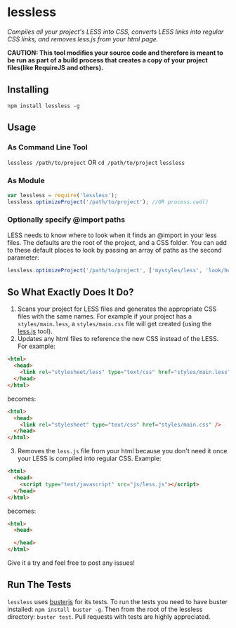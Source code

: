 # lessless
*Compiles all your project's LESS into CSS, converts LESS links into regular CSS links, and removes less.js from your html page.*

**CAUTION: This tool modifies your source code and therefore is meant to be run as part of a build process that creates a copy of your project files(like RequireJS and others).**

## Installing
`npm install lessless -g`

## Usage

### As Command Line Tool
`lessless /path/to/project`
OR
`cd /path/to/project`
`lessless`

### As Module
```js
var lessless = require('lessless');
lessless.optimizeProject('/path/to/project'); //OR process.cwd()
```

### Optionally specify @import paths
LESS needs to know where to look when it finds an @import in your less files. The defaults are the root of the project, and a CSS folder. You can add to these default places to look by passing an array of paths as the second parameter: 
```js
lessless.optimizeProject('/path/to/project', ['mystyles/less', 'look/here/for/styles/too']);
```

## So What Exactly Does It Do?
1. Scans your project for LESS files and generates the appropriate CSS files with the same names. For example if your project has a `styles/main.less`, a `styles/main.css` file will get created (using the [less.js](http://lesscss.org/#-server-side-usage) tool).
2. Updates any html files to reference the new CSS instead of the LESS.
For example:

```html
<html>
  <head>
    <link rel="stylesheet/less" type="text/css" href="styles/main.less" />
  </head>
</html>
```

becomes:

```html
<html>
  <head>
    <link rel="stylesheet" type="text/css" href="styles/main.css" />
  </head>
</html>
```
3. Removes the `less.js` file from your html because you don't need it once your LESS is compiled into regular CSS. Example:

```html
<html>
  <head>
    <script type="text/javascript" src="js/less.js"></script>
  </head>
</html>
```

becomes:

```html
<html>
  <head>

  </head>
</html>
```

Give it a try and feel free to post any issues!

## Run The Tests
`lessless` uses [busterjs](http://busterjs.org) for its tests. To run the tests you need to have buster installed: `npm install buster -g`.
 Then from the root of the lessless directory: `buster test`. Pull requests with tests are highly appreciated.
